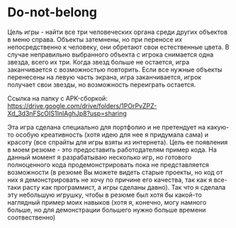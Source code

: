 # Do-not-belong
Цель игры - найти все три человеческих органа среди других объектов в меню справа. Объекты затемнены, но при переносе их непосредственно 
к человеку, они обретают свои естественные цвета. В случае неправильно выбранного объекта с игрока снимается одна звезда, всего их три. 
Когда звезд больше не остается, игра заканчивается с возможностью повторить. Если все нужные объекты перенесены на левую часть экрана,
игра заканчивается, игрок получает свои звезды, но возможность переиграть остается.

Ссылка на папку с APK-сборкой:
https://drive.google.com/drive/folders/1POrPvZPZ-Xd_3d3nFScOIS1InlAghJp8?usp=sharing

Эта игра сделана специально для портфолио и не претендует на какую-то особую креативность (хотя идею для нее я придумала сама)
и красоту (все спрайты для игры взяты из интернета). 
Цель ее появления в моем резюме - это предоставить работодателям пример кода.
На данный момент я разрабатываю несколько игр, но готового полноценного кода продемонстрировать пока
не представляется возможности (в резюме Вы можете видеть старые проекты, но код от них
я демонстрировать не хочу по причине его качества, так как я все-таки расту как программист, 
а игры сделаны давно). Так что я сделала эту небольшую игрушку, чтобы в резюме был хотя бы какой-то 
наглядный пример моих навыков (хотя я, конечно, могу намного больше, но для демонстрации большего нужно больше времени соотвественно)




